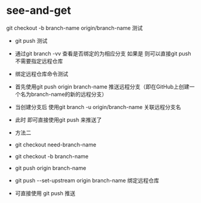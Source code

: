 # see-and-get
git checkout -b branch-name origin/branch-name 测试
  * git push 测试
  * 通过git branch -vv 查看是否绑定的为相应分支 如果是 则可以直接git push 不需要指定远程仓库
  * 绑定远程仓库命令测试
  * 首先使用git push origin branch-name 推送远程分支（即在GitHub上创建一个名为branch-name的新的远程分支）
  * 当创建分支后 使用git branch -u origin/branch-name 关联远程分支名
  * 此时 即可直接使用git push 来推送了

  * 方法二
  * git checkout need-branch-name
  * git checkout -b branch-name 
  * git push origin branch-name 
  * git push --set-upstream origin branch-name 绑定远程仓库 
  * 可直接使用 git push 推送